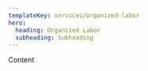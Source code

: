 ```yaml
---
templateKey: services/organized-labor
hero:
  heading: Organized Labor
  subheading: Subheading
---
```

Content
